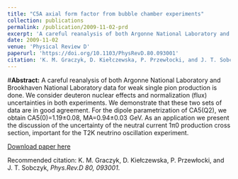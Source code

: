 ```yaml
---
title: "C5A axial form factor from bubble chamber experiments"
collection: publications
permalink: /publication/2009-11-02-prd
excerpt: 'A careful reanalysis of both Argonne National Laboratory and Brookhaven National Laboratory data for weak single pion production is done. We consider deuteron nuclear effects and normalization (flux) uncertainties in both experiments. We demonstrate that these two sets of data are in good agreement. For the dipole parametrization of CA5(Q2), we obtain CA5(0)=1.19±0.08, MA=0.94±0.03  GeV. As an application we present the discussion of the uncertainty of the neutral current 1π0 production cross section, important for the T2K neutrino oscillation experiment.'
date: 2009-11-02
venue: 'Physical Review D'
paperurl: 'https://doi.org/10.1103/PhysRevD.80.093001'
citation: 'K. M. Graczyk, D. Kiełczewska, P. Przewłocki, and J. T. Sobczyk, Phys.Rev.D 80, 093001 (2009)'
---
```

#__Abstract:__ A careful reanalysis of both Argonne National Laboratory and Brookhaven National Laboratory data for weak single pion production is done. We consider deuteron nuclear effects and normalization (flux) uncertainties in both experiments. We demonstrate that these two sets of data are in good agreement. For the dipole parametrization of CA5(Q2), we obtain CA5(0)=1.19±0.08, MA=0.94±0.03  GeV. As an application we present the discussion of the uncertainty of the neutral current 1π0 production cross section, important for the T2K neutrino oscillation experiment. 

[Download paper here](https://journals.aps.org/prd/pdf/10.1103/PhysRevD.80.093001)

Recommended citation: K. M. Graczyk, D. Kiełczewska, P. Przewłocki, and J. T. Sobczyk, <i>Phys.Rev.D 80, 093001</i>.
